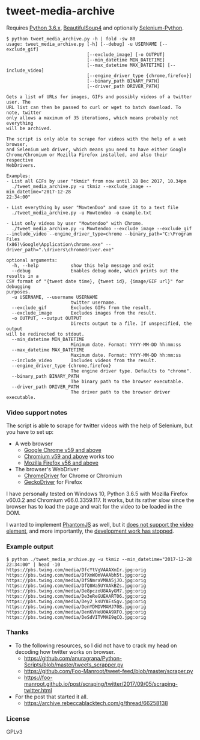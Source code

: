 # tweet-media-archive

Requires [Python 3.6.x](https://www.python.org/),
[BeautifulSoup4](https://www.crummy.com/software/BeautifulSoup/)
and optionally [Selenium-Python](https://www.seleniumhq.org/).

```
$ python tweet_media_archive.py -h | fold -sw 80
usage: tweet_media_archive.py [-h] [--debug] -u USERNAME [--exclude_gif]
                              [--exclude_image] [-o OUTPUT]
                              [--min_datetime MIN_DATETIME]
                              [--max_datetime MAX_DATETIME] [--include_video]
                              [--engine_driver_type {chrome,firefox}]
                              [--binary_path BINARY_PATH]
                              [--driver_path DRIVER_PATH]

Gets a list of URLs for images, GIFs and possibly videos of a twitter user. The
URL list can then be passed to curl or wget to batch download. To note, twitter
only allows a maximum of 35 iterations, which means probably not everything
will be archived.

The script is only able to scrape for videos with the help of a web browser,
and Selenium web driver, which means you need to have either Google
Chrome/Chromium or Mozilla Firefox installed, and also their respective
WebDrivers.

Examples:
- List all GIFs by user "tkmiz" from now until 28 Dec 2017, 10.34pm
  ./tweet_media_archive.py -u tkmiz --exclude_image --min_datetime="2017-12-28
22:34:00"

- List everything by user "MowtenDoo" and save it to a text file
  ./tweet_media_archive.py -u Mowtendoo -o example.txt

- List only videos by user "Mowtendoo" with Chrome.
  ./tweet_media_archive.py -u Mowtendoo --exclude_image --exclude_gif
--include_video --engine_driver_type=chrome --binary_path="C:\Program Files
(x86)\Google\Application\chrome.exe" --driver_path=".\drivers\chromedriver.exe"

optional arguments:
  -h, --help            show this help message and exit
  --debug               Enables debug mode, which prints out the results in a
CSV format of "{tweet date time}, {tweet id}, {image/GIF url}" for debugging
purposes.
  -u USERNAME, --username USERNAME
                        twitter username.
  --exclude_gif         Excludes GIFs from the result.
  --exclude_image       Excludes images from the result.
  -o OUTPUT, --output OUTPUT
                        Directs output to a file. If unspecified, the output
will be redirected to stdout.
  --min_datetime MIN_DATETIME
                        Minimum date. Format: YYYY-MM-DD hh:mm:ss
  --max_datetime MAX_DATETIME
                        Maximum date. Format: YYYY-MM-DD hh:mm:ss
  --include_video       Includes videos from the result.
  --engine_driver_type {chrome,firefox}
                        The engine driver type. Defaults to "chrome".
  --binary_path BINARY_PATH
                        The binary path to the browser executable.
  --driver_path DRIVER_PATH
                        The driver path to the browser driver executable.
```


### Video support notes

The script is able to scrape for twitter videos with the help of Selenium, but
you have to set up:

- A web browser
    - [Google Chrome v59 and above](https://developers.google.com/web/updates/2017/04/headless-chrome)
    - [Chromium v59 and above](https://chromium.woolyss.com/) works too
    - [Mozilla Firefox v56 and above](https://developer.mozilla.org/en-US/Firefox/Headless_mode)
- The browser's WebDriver
    - [ChromeDriver](https://sites.google.com/a/chromium.org/chromedriver/home) for Chrome or Chromium
    - [GeckoDriver](https://github.com/mozilla/geckodriver/) for Firefox

I have personally tested on Windows 10, Python 3.6.5 with Mozilla Firefox
v60.0.2 and Chromium v66.0.3359.117. It works, but its rather slow since the
browser has to load the page and wait for the video to be loaded in the DOM.

I wanted to implement [PhantomJS](https://github.com/ariya/phantomjs) as well,
but it [does not support the video element](https://github.com/ariya/phantomjs/issues/10839),
and more importantly, the [development work has stopped](https://github.com/ariya/phantomjs/issues/15344).


### Example output

```
$ python ./tweet_media_archive.py -u tkmiz --min_datetime="2017-12-28 22:34:00" | head -10
https://pbs.twimg.com/media/DfcYtVgVAAAXmIr.jpg:orig
https://pbs.twimg.com/media/DfXmWOmVAAAbh5t.jpg:orig
https://pbs.twimg.com/media/DfSNmraVMAA5jJO.jpg:orig
https://pbs.twimg.com/media/DfQ8Wa5UYAAkBZs.jpg:orig
https://pbs.twimg.com/media/De8pczoU8AAyGM7.jpg:orig
https://pbs.twimg.com/media/De3eReGUEAART06.jpg:orig
https://pbs.twimg.com/media/Dey2_ksUYAEsSgv.jpg:orig
https://pbs.twimg.com/media/DenYDMDVMAMJ70B.jpg:orig
https://pbs.twimg.com/media/DenKVHeU0AA9XFO.jpg:orig
https://pbs.twimg.com/media/DeSdVITVMAE9qCQ.jpg:orig
```


### Thanks

- To the following resources, so I did not have to crack my head on decoding how twitter works on browser.
    - https://github.com/anuragrana/Python-Scripts/blob/master/tweets_scrapper.py
    - https://github.com/Foo-Manroot/tweet-feed/blob/master/scraper.py
    - https://foo-manroot.github.io/post/scraping/twitter/2017/09/05/scraping-twitter.html
- For the post that started it all.
    - https://archive.rebeccablacktech.com/g/thread/66258138


### License

GPLv3
